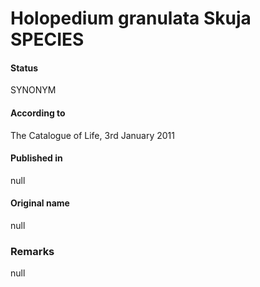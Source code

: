 # Holopedium granulata Skuja SPECIES

#### Status
SYNONYM

#### According to
The Catalogue of Life, 3rd January 2011

#### Published in
null

#### Original name
null

### Remarks
null